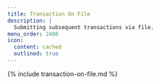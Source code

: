 ```yaml
---
title: Transaction On File
description: |
  Submitting subsequent transactions via file.
menu_order: 2400
icon:
  content: cached
  outlined: true
---
```


{% include transaction-on-file.md %}
